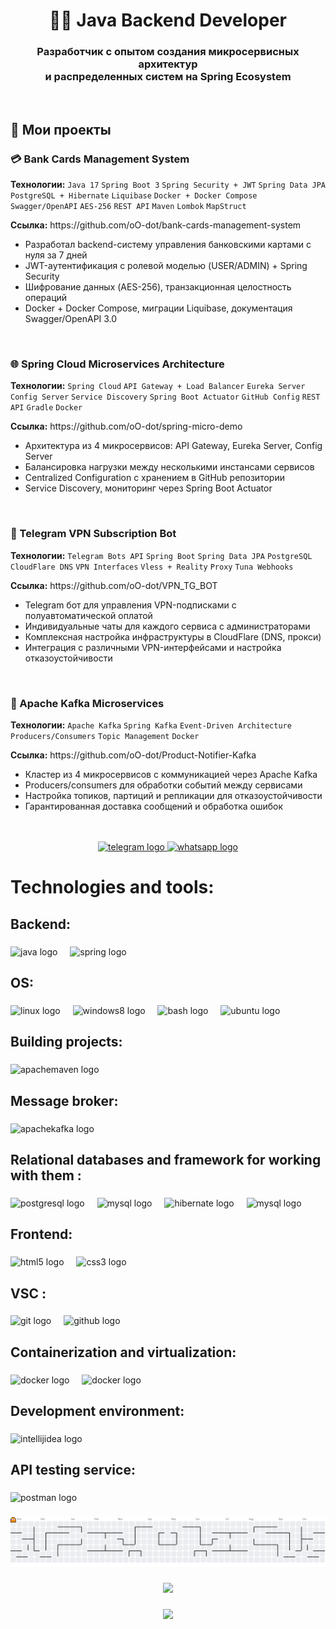 <div align="center">
  <h1>👨‍💻 Java Backend Developer</h1>
  
  <h3>Разработчик с опытом создания микросервисных архитектур<br>и распределенных систем на Spring Ecosystem</h3>
</div>

<br>

<div>
  <h2>🚀 Мои проекты</h2>
</div>

<div>
  <h3>💳 Bank Cards Management System</h3>
  <p>
    <strong>Технологии:</strong> 
    <code>Java 17</code> <code>Spring Boot 3</code> <code>Spring Security + JWT</code> 
    <code>Spring Data JPA</code> <code>PostgreSQL + Hibernate</code> <code>Liquibase</code> 
    <code>Docker + Docker Compose</code> <code>Swagger/OpenAPI</code> <code>AES-256</code>
    <code>REST API</code> <code>Maven</code> <code>Lombok</code> <code>MapStruct</code>
  </p>
  <p><strong>Ссылка:</strong> https://github.com/oO-dot/bank-cards-management-system</p>
  <ul>
    <li>Разработал backend-систему управления банковскими картами с нуля за 7 дней</li>
    <li>JWT-аутентификация с ролевой моделью (USER/ADMIN) + Spring Security</li>
    <li>Шифрование данных (AES-256), транзакционная целостность операций</li>
    <li>Docker + Docker Compose, миграции Liquibase, документация Swagger/OpenAPI 3.0</li>
  </ul>
</div>

<br>

<div>
  <h3>🌐 Spring Cloud Microservices Architecture</h3>
  <p>
    <strong>Технологии:</strong> 
    <code>Spring Cloud</code> <code>API Gateway + Load Balancer</code> <code>Eureka Server</code> 
    <code>Config Server</code> <code>Service Discovery</code> <code>Spring Boot Actuator</code>
    <code>GitHub Config</code> <code>REST API</code> <code>Gradle</code> <code>Docker</code>
  </p>
  <p><strong>Ссылка:</strong> https://github.com/oO-dot/spring-micro-demo</p>
  <ul>
    <li>Архитектура из 4 микросервисов: API Gateway, Eureka Server, Config Server</li>
    <li>Балансировка нагрузки между несколькими инстансами сервисов</li>
    <li>Centralized Configuration с хранением в GitHub репозитории</li>
    <li>Service Discovery, мониторинг через Spring Boot Actuator</li>
  </ul>
</div>

<br>

<div>
  <h3>🤖 Telegram VPN Subscription Bot</h3>
  <p>
    <strong>Технологии:</strong> 
    <code>Telegram Bots API</code> <code>Spring Boot</code> <code>Spring Data JPA</code> 
    <code>PostgreSQL</code> <code>CloudFlare DNS</code> <code>VPN Interfaces</code>
    <code>Vless + Reality</code> <code>Proxy</code> <code>Tuna Webhooks</code>
  </p>
  <p><strong>Ссылка:</strong> https://github.com/oO-dot/VPN_TG_BOT</p>
  <ul>
    <li>Telegram бот для управления VPN-подписками с полуавтоматической оплатой</li>
    <li>Индивидуальные чаты для каждого сервиса с администраторами</li>
    <li>Комплексная настройка инфраструктуры в CloudFlare (DNS, прокси)</li>
    <li>Интеграция с различными VPN-интерфейсами и настройка отказоустойчивости</li>
  </ul>
</div>

<br>

<div>
  <h3>🔄 Apache Kafka Microservices</h3>
  <p>
    <strong>Технологии:</strong> 
    <code>Apache Kafka</code> <code>Spring Kafka</code> <code>Event-Driven Architecture</code> 
    <code>Producers/Consumers</code> <code>Topic Management</code> <code>Docker</code>
  </p>
  <p><strong>Ссылка:</strong> https://github.com/oO-dot/Product-Notifier-Kafka</p>
  <ul>
    <li>Кластер из 4 микросервисов с коммуникацией через Apache Kafka</li>
    <li>Producers/consumers для обработки событий между сервисами</li>
    <li>Настройка топиков, партиций и репликации для отказоустойчивости</li>
    <li>Гарантированная доставка сообщений и обработка ошибок</li>
  </ul>
</div>

<br>
<br>

<div align="center">
  <a href="https://t.me/ddr887" target="_blank">
    <img src="https://raw.githubusercontent.com/maurodesouza/profile-readme-generator/master/src/assets/icons/social/telegram/default.svg" width="52" height="40" alt="telegram logo"  />
  </a>
  <a href="https://wa.me/79057598009" target="_blank">
    <img src="https://raw.githubusercontent.com/maurodesouza/profile-readme-generator/master/src/assets/icons/social/whatsapp/default.svg" width="52" height="40" alt="whatsapp logo"  />
  </a>
</div>

###

<h1 align="left">Technologies and tools:</h1>

###

<h2 align="left">Backend:</h2>

###

<div align="left">
  <img src="https://cdn.jsdelivr.net/gh/devicons/devicon/icons/java/java-original.svg" height="40" alt="java logo"  />
  <img width="12" />
  <img src="https://cdn.jsdelivr.net/gh/devicons/devicon/icons/spring/spring-original.svg" height="40" alt="spring logo"  />
</div>

###

<h2 align="left">OS:</h2>

###

<div align="left">
  <img src="https://skillicons.dev/icons?i=linux" height="40" alt="linux logo"  />
  <img width="12" />
  <img src="https://cdn.jsdelivr.net/gh/devicons/devicon/icons/windows8/windows8-original.svg" height="40" alt="windows8 logo"  />
  <img width="12" />
  <img src="https://skillicons.dev/icons?i=bash" height="40" alt="bash logo"  />
  <img width="12" />
  <img src="https://cdn.simpleicons.org/ubuntu/E95420" height="40" alt="ubuntu logo"  />
</div>

###

<h2 align="left">Building projects:</h2>

###

<div align="left">
  <img src="https://skillicons.dev/icons?i=maven" height="40" alt="apachemaven logo"  />
</div>

###

<h2 align="left">Message broker:</h2>

###

<div align="left">
  <img src="https://cdn.simpleicons.org/apachekafka/231F20" height="40" alt="apachekafka logo"  />
</div>

###

<h2 align="left">Relational databases and framework for working with them :</h2>

###

<div align="left">
  <img src="https://cdn.jsdelivr.net/gh/devicons/devicon/icons/postgresql/postgresql-original.svg" height="40" alt="postgresql logo"  />
  <img width="12" />
  <img src="https://cdn.jsdelivr.net/gh/devicons/devicon/icons/mysql/mysql-original.svg" height="40" alt="mysql logo"  />
  <img width="12" />
  <img src="https://skillicons.dev/icons?i=hibernate" height="40" alt="hibernate logo"  />
  <img width="12" />
  <img src="https://miro.medium.com/v2/resize:fit:720/format:webp/1*nv2OUhfT-faVH52acTTAEQ.png" height="40" alt="mysql logo"  />
</div>

###

<h2 align="left">Frontend:</h2>

###

<div align="left">
  <img src="https://cdn.jsdelivr.net/gh/devicons/devicon/icons/html5/html5-original.svg" height="40" alt="html5 logo"  />
  <img width="12" />
  <img src="https://cdn.jsdelivr.net/gh/devicons/devicon/icons/css3/css3-original.svg" height="40" alt="css3 logo"  />
</div>

###

<h2 align="left">VSC :</h2>

###

<div align="left">
  <img src="https://cdn.jsdelivr.net/gh/devicons/devicon/icons/git/git-original.svg" height="40" alt="git logo"  />
  <img width="12" />
  <img src="https://skillicons.dev/icons?i=github" height="40" alt="github logo"  />
</div>

###

<h2 align="left">Containerization and virtualization:</h2>

###

<div align="left">
  <img src="https://cdn.jsdelivr.net/gh/devicons/devicon/icons/docker/docker-original.svg" height="40" alt="docker logo"  />
  <img width="12" />
  <img src="https://upload.wikimedia.org/wikipedia/commons/thumb/f/ff/VirtualBox_2024_Logo.svg/512px-VirtualBox_2024_Logo.svg.png?20240917170005" height="30" alt="docker logo"  />
</div>

###

<h2 align="left">Development environment:</h2>

###

<div align="left">
  <img src="https://skillicons.dev/icons?i=idea" height="40" alt="intellijidea logo"  />
</div>

###

<h2 align="left">API testing service:</h2>

###

<div align="left">
  <img src="https://cdn.simpleicons.org/postman/FF6C37" height="40" alt="postman logo"  />
</div>

###

<picture>
  <source media="(prefers-color-scheme: dark)" srcset="https://raw.githubusercontent.com/oO-dot/oO-dot/output/pacman-contribution-graph-dark.svg">
  <source media="(prefers-color-scheme: light)" srcset="https://raw.githubusercontent.com/oO-dot/oO-dot/output/pacman-contribution-graph.svg">
  <img alt="pacman contribution graph" src="https://raw.githubusercontent.com/oO-dot/oO-dot/output/pacman-contribution-graph.svg">
</picture>

###

<div align="center">
  <img height="200" src="https://i.imgflip.com/65efzo.gif"  />
</div>

###

<div align="center">
  <img src="https://profile-counter.glitch.me/oO/count.svg?"  />
</div>

###
